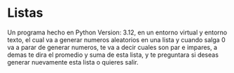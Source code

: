 # Listas
Un programa hecho en Python Version: 3.12, en un entorno virtual y entorno texto, el cual va a generar numeros aleatorios en una lista y cuando salga 0 va a parar de generar numeros, te va a decir cuales son par e impares, a demas te dira el promedio y suma de esta lista, y te preguntara si deseas generar nuevamente esta lista o quieres salir.
